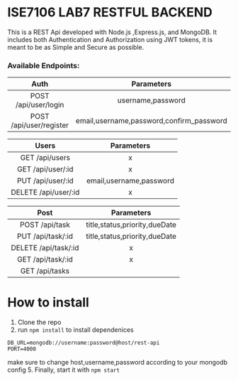 # ISE7106 LAB7 RESTFUL BACKEND

This is a REST Api developed with Node.js ,Express.js, and MongoDB. It includes both Authentication and Authorization
using JWT tokens, it is meant to be as Simple and Secure as possible.

### Available Endpoints:

| Auth | Parameters |
|:----:|:-----:|
| POST /api/user/login | username,password |
| POST /api/user/register | email,username,password,confirm_password |


| Users | Parameters |
|:----:|:-----:|
| GET /api/users | x |
| GET /api/user/:id | x |
| PUT /api/user/:id | email,username,password |
| DELETE /api/user/:id | x |



| Post | Parameters |
|:----:|:-----:|
| POST /api/task | title,status,priority,dueDate |
| PUT /api/task/:id | title,status,priority,dueDate |
| DELETE /api/task/:id | x |
| GET /api/task/:id | x |
| GET /api/tasks ||


# How to install

1. Clone the repo
2. run `npm install` to install dependenices
```
DB_URL=mongodb://username:password@host/rest-api
PORT=4000
```
make sure to change host,username,password according to your mongodb config
5. Finally, start it with `npm start`